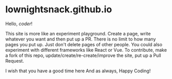 # lownightsnack.github.io
Hello, *coder*!

This site is more like an experiment playground.
Create a page, write whatever you want and then put up a PR.
There is no limit to how many pages you put up.
Just don't delete pages of other people.
You could also experiment with different frameworks like React or Vue.
To contribute, make a fork of this repo, update/create/re-create/improve the site, put up a Pull Request.

I wish that you have a good time here
And as always,
Happy Coding!
